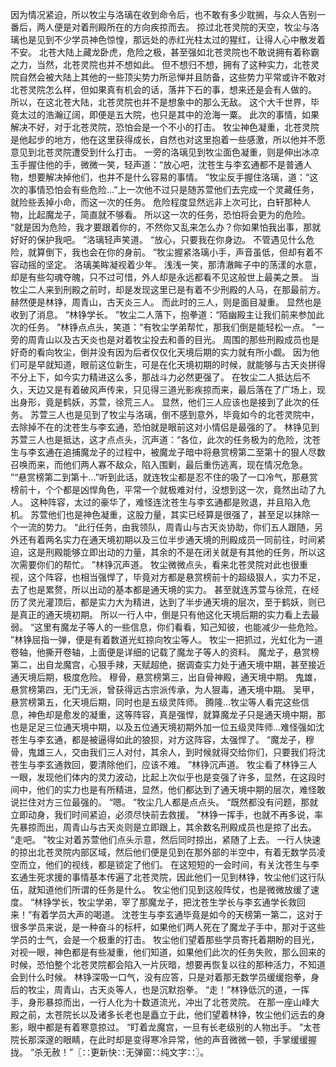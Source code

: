 因为情况紧迫，所以牧尘与洛璃在收到命令后，也不敢有多少耽搁，与众人告别一番后，两人便是对着刑殿所在的方向疾掠而去。
掠过北苍灵院的天空，牧尘与洛璃也是见到不少学员神色惊惶，那远处的赤红光柱太过的猩红，让得人心中散发着不安。
北苍大陆上藏龙卧虎，危险之极，甚至强如北苍灵院也不敢说拥有着称霸之力，当然，北苍灵院也并不想如此。
但不想归不想，拥有了这种实力，北苍灵院自然会被大陆上其他的一些顶尖势力所忌惮并且防备，这些势力平常或许不敢对北苍灵院怎么样，但如果真有机会的话，落井下石的事，想来还是会有人做的。
所以，在这北苍大陆，北苍灵院也并不是想象中的那么无敌。
这个大千世界，毕竟太过的浩瀚辽阔，即便是五大院，也只是其中的沧海一粟。
此次的事情，如果解决不好，对于北苍灵院，恐怕会是一个不小的打击。
牧尘神色凝重，北苍灵院是他起步的地方，他在这里获得成长，自然也对这里抱着一些感激，所以他并不愿意见到北苍灵院遭受到什么打击。
一旁的洛璃见到牧尘面色凝重，则是伸出冰凉玉手握住他的手，微微一笑，轻声道：“放心吧，沈苍生与李玄通都不是普通人物，想要解决掉他们，也并不是什么容易的事情。
”牧尘反手握住洛璃，道：“这次的事情恐怕会有些危险...”上一次他不过只是随苏萱他们去完成一个灵藏任务，就险些丢掉小命，而这一次的任务。
危险程度显然远非上次可比，白轩那种人物，比起魔龙子，简直就不够看。
所以这一次的任务，恐怕将会更为的危险。
“就是因为危险，我才要跟着你的，不然你又乱来怎么办？你如果怕我出事，那就好好的保护我吧。
”洛璃轻声笑道。
“放心，只要我在你身边。
不管遇见什么危险，就算倒下，我也会在你的身前。
”牧尘握紧洛璃小手，声音虽低，但却有着不容动摇的坚定。
洛璃美眸凝视着少年。
浅浅一笑，那清澈眸子中的荡漾的水意，却是有些勾魂夺魄，只不过可惜，外人却是永远都看不见这般世上最美之景。
当牧尘二人来到刑殿之前时，却是发现这里已是有着不少刑殿的人马，在那最前方。
赫然便是林铮，周青山，古天炎三人。
而此时的三人，则是面目凝重。
显然也是收到了消息。
“林铮学长。
”牧尘二人落下，抱拳道：“陌幽殿主让我们前来参加此次的任务。
”林铮点点头，笑道：“有牧尘学弟帮忙，那我们倒是能轻松一点。
”一旁的周青山以及古天炎也是对着牧尘投去和善的目光。
周围的那些刑殿成员也是好奇的看向牧尘，倒并没有因为后者仅仅化天境后期的实力就有所小觑。
因为他们可是早就知道，眼前这位新生，可是在化天境初期的时候，就能够与古天炎拼得不分上下，如今实力精进这么多，那战斗力必然更强了。
在牧尘二人抵达后不久，天边又是有着破风声传来，只见得三道光影疾掠而来，最后落在了广场上，现出身形，竟是鹤妖，苏萱，徐荒三人。
显然，他们三人应该也是接到了此次的任务。
苏萱三人也是见到了牧尘与洛璃，倒不感到意外，毕竟如今的北苍灵院中，去除掉不在的沈苍生与李玄通，恐怕就是眼前这对小情侣是最强的了。
林铮见到苏萱三人也是抵达，这才点点头，沉声道：“各位，此次的任务极为的危险，沈苍生与李玄通在追捕魔龙子的过程中，被魔龙子暗中将悬赏榜第二至第十的狠人尽数召唤而来，而他们两人寡不敌众，陷入围剿，最后重伤逃离，现在情况危急。
”“悬赏榜第二到第十...”听到此话，就连牧尘都是忍不住的吸了一口冷气，那悬赏榜前十，个个都是凶悍角色，平常一个就极难对付，没想到这一次，竟然出动了九人。
这种阵容，太过的豪华了，难怪连沈苍生与李玄通都是败退，并且陷入危机。
苏萱他们也是神色凝重，这股力量，其实已经算是很强了，甚至足以抹除一个一流的势力。
“此行任务，由我领队，周青山与古天炎协助，你们五人跟随，另外还有着两名实力在通天境初期以及三位半步通天境的刑殿成员一同前往，时间紧迫，这是刑殿能够立即出动的力量，其余的不是在闭关就是有其他的任务，所以这次需要你们的帮忙。
”林铮沉声道。
牧尘微微点头，看来北苍灵院对此也很重视，这个阵容，也相当强悍了，毕竟对方都是悬赏榜前十的超级狠人，实力不足，去了也是累赘，所以出动的基本都是通天境的实力。
甚至就连苏萱与徐荒，在经历了灵光灌顶后，都是实力大为精进，达到了半步通天境的层次，至于鹤妖，则已是真正的通天境初期。
所以一行人中，倒是只有他这化天境后期的实力看上去最弱。
“这里有魔龙子等人的一些信息，你们看看，知己知彼，也能减少一些危险。
”林铮屈指一弹，便是有着数道光虹掠向牧尘等人。
牧尘一把抓过，光虹化为一道卷轴，他撕开卷轴，上面便是详细的记载了魔龙子等人的资料。
魔龙子，悬赏榜第二，出自龙魔宫，心狠手辣，天赋超绝，据调查实力处于通天境中期，甚至接近通天境后期，极度危险。
穆骨，悬赏榜第三，出自骨神殿，通天境中期。
鬼雄，悬赏榜第四，无门无派，曾获得远古宗派传承，为人狠毒，通天境中期。
吴甲，悬赏榜第五，化天境后期，同时也是五级灵阵师。
腾隆...牧尘等人看完这些信息，神色却是愈发的凝重，这等阵容，真是强悍，就算魔龙子只是通天境中期，那也是足足三位通天境中期，以及五位通天境初期外加一位五级灵阵师...难怪强如沈苍生与李玄通，都是被逼得如此的狼狈，对方这阵容，太强悍了。
“魔龙子，穆骨，鬼雄三人，交由我们三人对付，其余人，到时候就得交给你们，只要我们将沈苍生与李玄通救回，要清除他们，应该不难。
”林铮沉声道。
牧尘看了林铮三人一眼，发现他们体内的灵力波动，比起上次似乎也是变强了许多，显然，在这段时间中，他们的实力也是有所精进，显然，他们都达到了通天境中期的层次，难怪敢说拦住对方三位最强的。
“嗯。
”牧尘几人都是点点头。
“既然都没有问题，那就立即动身，我们时间紧迫，必须尽快前去救援。
”林铮一挥手，也就不再多说，率先暴掠而出，周青山与古天炎则是立即跟上，其余数名刑殿成员也是掠了出去。
“走吧。
”牧尘对着苏萱他们点头示意，然后同时掠出，紧随了上去。
一行人快速的掠出北苍灵院内部区域，然后他们便是见到在那外部的半空中，有着无数学员凌空而立，他们的视线，都是锁定了他们。
在这短短的一会时间，有关沈苍生与李玄通生死求援的事情基本传遍了北苍灵院，因此他们一见到林铮，牧尘他们这行队伍，就知道他们所谓的任务是什么。
牧尘他们见到这般阵仗，也是微微放缓了速度。
“林铮学长，牧尘学弟，宰了那魔龙子，把沈苍生学长与李玄通学长救回来！”有着学员大声的喝道。
沈苍生与李玄通毕竟是如今的天榜第一第二，这对于很多学员来说，是一种奋斗的标杆，如果他们两人死在了魔龙子手中，那对于这些学员的士气，会是一个极重的打击。
牧尘他们望着那些学员寄托着期盼的目光，对视一眼，神色都是有些凝重，他们知道，如果他们此次的任务失败，那么回来的时候，恐怕整个北苍灵院都会陷入一片灰暗，想要再恢复以往的那种活力，不知道会到什么时候。
林铮深吸一口气，没有应答，只是对着那无数学员缓缓抱拳，身后的牧尘，周青山，古天炎等人，也是沉默抱拳。
“走！”林铮低沉的道，一挥手，身形暴掠而出，一行人化为十数道流光，冲出了北苍灵院。
在那一座山峰大殿之前，太苍院长以及诸多长老也是矗立于此，他们望着林铮，牧尘他们远去的身影，眼中都是有着寒意掠过。
“盯着龙魔宫，一旦有长老级别的人物出手。
”太苍院长那深邃的眼睛，在此时却是变得寒冷异常，他的声音微微一顿，手掌缓缓握拢。
“杀无赦！”〖∷更新快∷无弹窗∷纯文字∷〗。

